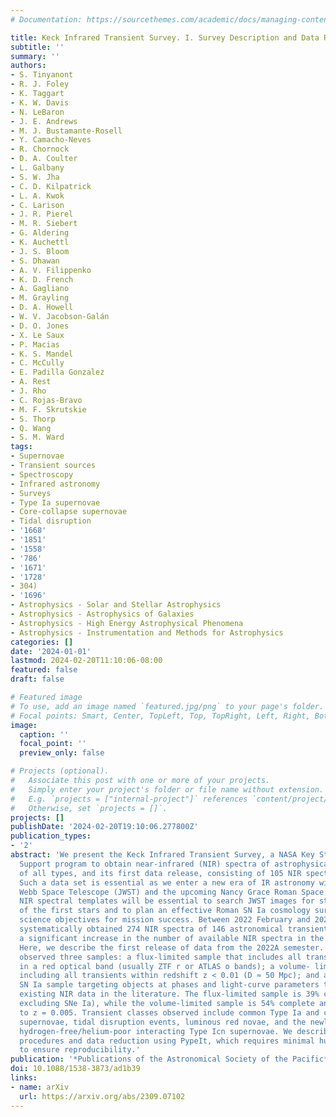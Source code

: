 ```yaml
---
# Documentation: https://sourcethemes.com/academic/docs/managing-content/

title: Keck Infrared Transient Survey. I. Survey Description and Data Release 1
subtitle: ''
summary: ''
authors:
- S. Tinyanont
- R. J. Foley
- K. Taggart
- K. W. Davis
- N. LeBaron
- J. E. Andrews
- M. J. Bustamante-Rosell
- Y. Camacho-Neves
- R. Chornock
- D. A. Coulter
- L. Galbany
- S. W. Jha
- C. D. Kilpatrick
- L. A. Kwok
- C. Larison
- J. R. Pierel
- M. R. Siebert
- G. Aldering
- K. Auchettl
- J. S. Bloom
- S. Dhawan
- A. V. Filippenko
- K. D. French
- A. Gagliano
- M. Grayling
- D. A. Howell
- W. V. Jacobson-Galán
- D. O. Jones
- X. Le Saux
- P. Macias
- K. S. Mandel
- C. McCully
- E. Padilla Gonzalez
- A. Rest
- J. Rho
- C. Rojas-Bravo
- M. F. Skrutskie
- S. Thorp
- Q. Wang
- S. M. Ward
tags:
- Supernovae
- Transient sources
- Spectroscopy
- Infrared astronomy
- Surveys
- Type Ia supernovae
- Core-collapse supernovae
- Tidal disruption
- '1668'
- '1851'
- '1558'
- '786'
- '1671'
- '1728'
- 304)
- '1696'
- Astrophysics - Solar and Stellar Astrophysics
- Astrophysics - Astrophysics of Galaxies
- Astrophysics - High Energy Astrophysical Phenomena
- Astrophysics - Instrumentation and Methods for Astrophysics
categories: []
date: '2024-01-01'
lastmod: 2024-02-20T11:10:06-08:00
featured: false
draft: false

# Featured image
# To use, add an image named `featured.jpg/png` to your page's folder.
# Focal points: Smart, Center, TopLeft, Top, TopRight, Left, Right, BottomLeft, Bottom, BottomRight.
image:
  caption: ''
  focal_point: ''
  preview_only: false

# Projects (optional).
#   Associate this post with one or more of your projects.
#   Simply enter your project's folder or file name without extension.
#   E.g. `projects = ["internal-project"]` references `content/project/deep-learning/index.md`.
#   Otherwise, set `projects = []`.
projects: []
publishDate: '2024-02-20T19:10:06.277800Z'
publication_types:
- '2'
abstract: 'We present the Keck Infrared Transient Survey, a NASA Key Strategic Mission
  Support program to obtain near-infrared (NIR) spectra of astrophysical transients
  of all types, and its first data release, consisting of 105 NIR spectra of 50 transients.
  Such a data set is essential as we enter a new era of IR astronomy with the James
  Webb Space Telescope (JWST) and the upcoming Nancy Grace Roman Space Telescope (Roman).
  NIR spectral templates will be essential to search JWST images for stellar explosions
  of the first stars and to plan an effective Roman SN Ia cosmology survey, both key
  science objectives for mission success. Between 2022 February and 2023 July, we
  systematically obtained 274 NIR spectra of 146 astronomical transients, representing
  a significant increase in the number of available NIR spectra in the literature.
  Here, we describe the first release of data from the 2022A semester. We systematically
  observed three samples: a flux-limited sample that includes all transients <17 mag
  in a red optical band (usually ZTF r or ATLAS o bands); a volume- limited sample
  including all transients within redshift z < 0.01 (D ≈ 50 Mpc); and an
  SN Ia sample targeting objects at phases and light-curve parameters that had scant
  existing NIR data in the literature. The flux-limited sample is 39% complete (60%
  excluding SNe Ia), while the volume-limited sample is 54% complete and is 79% complete
  to z = 0.005. Transient classes observed include common Type Ia and core- collapse
  supernovae, tidal disruption events, luminous red novae, and the newly categorized
  hydrogen-free/helium-poor interacting Type Icn supernovae. We describe our observing
  procedures and data reduction using PypeIt, which requires minimal human interaction
  to ensure reproducibility.'
publication: '*Publications of the Astronomical Society of the Pacific*'
doi: 10.1088/1538-3873/ad1b39
links:
- name: arXiv
  url: https://arxiv.org/abs/2309.07102
---
```

